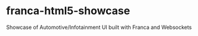 franca-html5-showcase
=====================

Showcase of Automotive/Infotainment UI built with Franca and Websockets
